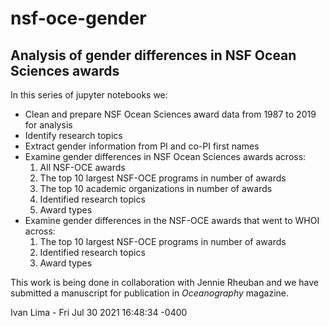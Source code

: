 # nsf-oce-gender

## Analysis of gender differences in NSF Ocean Sciences awards

In this series of jupyter notebooks we:

- Clean and prepare NSF Ocean Sciences award data from 1987 to 2019 for analysis
- Identify research topics
- Extract gender information from PI and co-PI first names
- Examine gender differences in NSF Ocean Sciences awards across:
  1. All NSF-OCE awards
  2. The top 10 largest NSF-OCE programs in number of awards
  3. The top 10 academic organizations in number of awards
  4. Identified research topics
  5. Award types
- Examine gender differences in the NSF-OCE awards that went to WHOI across:
  1. The top 10 largest NSF-OCE programs in number of awards
  2. Identified research topics
  3. Award types

This work is being done in collaboration with Jennie Rheuban and we have submitted a manuscript for publication in *Oceanography* magazine.

Ivan Lima - Fri Jul 30 2021 16:48:34 -0400
